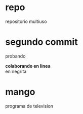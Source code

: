 # repo
repositorio multiuso

# segundo commit
probando

**colaborando en linea**                      
en negrita   

# mango #    
programa de television   
